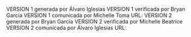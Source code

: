 ﻿VERSION 1 generada por Álvaro Iglesias
VERSION 1 verificada por Bryan García
VERSION 1 comunicada por Michelle Toma
URL:
VERSION 2 generada por Bryan García
VERSION 2 verificada por Michelle Beatrice
VERSION 2 comunicada por Álvaro Iglesias
URL:

